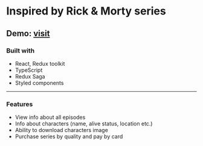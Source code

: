 # Inspired by Rick & Morty series

## Demo: [visit](https://rick-n-morty-comeall09.vercel.app/)

### Built with
- React, Redux toolkit
- TypeScript
- Redux Saga
- Styled components
---
### Features
- View info about all episodes
- Info about characters (name, alive status, location etc.)
- Ability to download characters image
- Purchase series by quality and pay by card